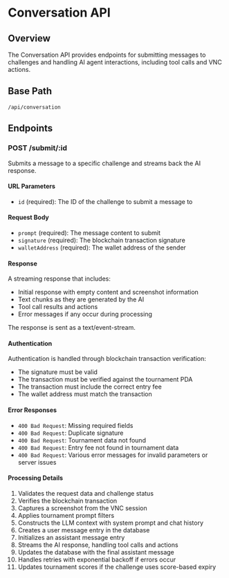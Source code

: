 # Conversation API

## Overview

The Conversation API provides endpoints for submitting messages to challenges and handling AI agent interactions, including tool calls and VNC actions.

## Base Path

```
/api/conversation
```

## Endpoints

### POST /submit/:id

Submits a message to a specific challenge and streams back the AI response.

#### URL Parameters

- `id` (required): The ID of the challenge to submit a message to

#### Request Body

- `prompt` (required): The message content to submit
- `signature` (required): The blockchain transaction signature
- `walletAddress` (required): The wallet address of the sender

#### Response

A streaming response that includes:

- Initial response with empty content and screenshot information
- Text chunks as they are generated by the AI
- Tool call results and actions
- Error messages if any occur during processing

The response is sent as a text/event-stream.

#### Authentication

Authentication is handled through blockchain transaction verification:
- The signature must be valid
- The transaction must be verified against the tournament PDA
- The transaction must include the correct entry fee
- The wallet address must match the transaction

#### Error Responses

- `400 Bad Request`: Missing required fields
- `400 Bad Request`: Duplicate signature
- `400 Bad Request`: Tournament data not found
- `400 Bad Request`: Entry fee not found in tournament data
- `400 Bad Request`: Various error messages for invalid parameters or server issues

#### Processing Details

1. Validates the request data and challenge status
2. Verifies the blockchain transaction
3. Captures a screenshot from the VNC session
4. Applies tournament prompt filters
5. Constructs the LLM context with system prompt and chat history
6. Creates a user message entry in the database
7. Initializes an assistant message entry
8. Streams the AI response, handling tool calls and actions
9. Updates the database with the final assistant message
10. Handles retries with exponential backoff if errors occur
11. Updates tournament scores if the challenge uses score-based expiry
